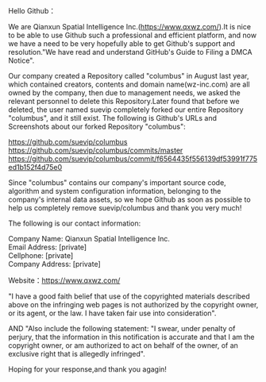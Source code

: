 Hello Github：

We are Qianxun Spatial Intelligence Inc.(https://www.qxwz.com/).It is nice to be able to use Github such a professional and efficient platform, and now we have a need to be very hopefully able to get Github's support and resolution."We have read and understand GitHub's Guide to Filing a DMCA Notice".

Our company created a Repository called "columbus" in August last year, which contained creators, contents and domain name(wz-inc.com) are all owned by the company, then due to management needs, we asked the relevant personnel to delete this Repository.Later found that before we deleted, the user named suevip completely forked our entire Repository "columbus", and it still exist. The following is Github's URLs and Screenshots about our forked Repository "columbus":  

https://github.com/suevip/columbus  
https://github.com/suevip/columbus/commits/master 
https://github.com/suevip/columbus/commit/f6564435f556139df53991f775ed1b152f4d75e0

Since "columbus" contains our company's important source code, algorithm and system configuration information, belonging to the company's internal data assets, so we hope Github as soon as possible to help us completely remove suevip/columbus and thank you very much!

The following is our contact information:

Company Name: Qianxun Spatial Intelligence Inc.  
Email Address: [private]  
Cellphone: [private]  
Company Address: [private]  

Website：https://www.qxwz.com/

"I have a good faith belief that use of the copyrighted materials described above on the infringing web pages is not authorized by the copyright owner, or its agent, or the law. I have taken fair use into consideration".

AND "Also include the following statement: "I swear, under penalty of perjury, that the information in this notification is accurate and that I am the copyright owner, or am authorized to act on behalf of the owner, of an exclusive right that is allegedly infringed".

Hoping for your response,and thank you agagin!
